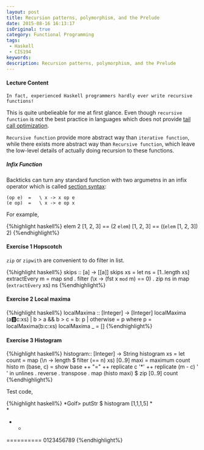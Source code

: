 ```yaml
---
layout: post
title: Recursion patterns, polymorphism, and the Prelude
date: 2015-08-16 16:13:17
isOriginal: true
category: Functional Programming
tags:
 - Haskell
 - CIS194
keywords: 
description: Recursion patterns, polymorphism, and the Prelude
---
```


#### Lecture Content

    In fact, experienced Haskell programmers hardly ever write recursive functions!

This is quite unbelieable for me at first glance. Even though `recursive function` is not
the best practice in languages which does not provide [tail call optimization][1].

`Recursive function` provide more abstract way than `iterative function`, while there exists
more abstract way than `Recursive function`, which leave the low-level details of actually doing recursion
to these functions.

##### Infix Function

Backticks can turn any standard function with two argumetns in an infix operator which is called [section syntax][2]:

    (op e)  =   \ x -> x op e
    (e op)  =   \ x -> e op x

For example,


{%highlight haskell%}
elem 2 [1, 2, 3] == (2 `elem`) [1, 2, 3] == ((`elem` [1, 2, 3]) 2)
{%endhighlight%}

#### Exercise 1 Hopscotch

`zip` or `zipwith` are convenient to do filter in list.

{%highlight haskell%}
skips :: [a] -> [[a]]
skips xs =
        let ns = [1..length xs]
            extractEvery m = map snd . filter (\x -> (fst x `mod` m) == 0) . zip ns
            in map (`extractEvery` xs) ns
{%endhighlight%}

#### Exercise 2 Local maxima

{%highlight haskell%}
localMaxima :: [Integer] -> [Integer]
localMaxima (a:b:c:xs)
    | b > a && b > c = b: p
    | otherwise = p
    where
        p = localMaxima(b:c:xs)
localMaxima _ = []
{%endhighlight%}

#### Exercise 3 Histogram

{%highlight haskell%}
histogram:: [Integer] -> String
histogram xs =
        let count = map (\n -> length $ filter (== n) xs) [0..9]
            maxi = maximum count
            histo m (base, c) = show base ++ "=" ++
                replicate c '*' ++
                replicate (m - c) ' '
        in
           unlines . reverse . transpose . map (histo maxi) $ zip [0..9] count
{%endhighlight%}

Test code,

{%highlight haskell%}
*Golf> putStr $ histogram [1,1,1,5]
 *        
 *        
 *   *    
==========
0123456789
{%endhighlight%}

[1]: http://stackoverflow.com/questions/310974/what-is-tail-call-optimization
[2]: http://www.haskell.org/onlinereport/haskell2010/haskellch3.html#x8-300003.5
